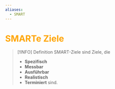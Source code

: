 ```yaml
---
aliases:
  - SMART
---
```

# <font color = "orange">SMARTe Ziele</font>
>[!INFO] Definition
>SMART-Ziele sind Ziele, die 
>- **Spezifisch**
>- **Messbar**
>- **Ausführbar**
>- **Realistisch**
>- **Terminiert**
>sind.

